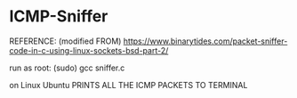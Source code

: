 # ICMP-Sniffer

REFERENCE: (modified FROM)
https://www.binarytides.com/packet-sniffer-code-in-c-using-linux-sockets-bsd-part-2/

run as root: (sudo)
gcc sniffer.c

on Linux Ubuntu
PRINTS ALL THE ICMP PACKETS TO TERMINAL

